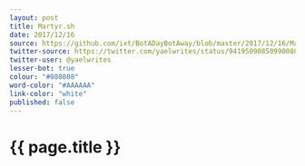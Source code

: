 ```yaml
---
layout: post
title: Martyr.sh
date: 2017/12/16
source: https://github.com/ixt/BotADayBotAway/blob/master/2017/12/16/Martyr.sh
twitter-source: https://twitter.com/yaelwrites/status/941950908509900801
twitter-user: @yaelwrites
lesser-bot: true
colour: "#080808"
word-color: "#AAAAAA"
link-color: "white"
published: false
---
```

# {{ page.title }} 
